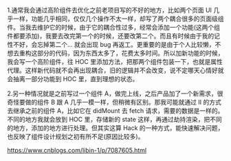 1.通常我会通过高阶组件去优化之前老项目写的不好的地方，比如两个页面 UI 几乎一样，功能几乎相同，仅仅几个操作不太一样，却写了两个耦合很多的页面级组件。当我去维护它的时候，由于它的耦合性过多，经常会添加一个功能(这两个组件都要添加)，我要去改完第一个的时候，还要改第二个。而且有时候由于我的记性不好，会忘掉第二个... 就会出现 bug 再返工。更重要的是由于个人比较懒，不想去重构这部分的代码，因为东西太多了，花费太多时间。所以加新功能的时候，我会写一个高阶组件，往 HOC 里添加方法，把那两个组件包装一下，也就是属性代理。这样新代码就不会再出现耦合，旧的逻辑并不会改变，说不定哪天心情好就会抽离一部分功能到 HOC 里，直到理想的状态。

2.另一种情况就是之前写过一个组件 A，做完上线，之后产品加了一个新需求，很奇怪要做的组件 B 跟 A 几乎一模一样，但稍微有区别。那我可能就通过 II 的方式去继承之前的组件 A，比如它在 didMount 去 fetch 请求，需要的数据是一样的。不同的地方我就会放到 HOC 里，存储新的 state 这样，再通过劫持渲染，把不同的地方，添加的地方进行处理。但其实这算 Hack 的一种方式，能快速解决问题，也反映了组件设计规划之初有所不足(原因比较多)。

https://www.cnblogs.com/libin-1/p/7087605.html
